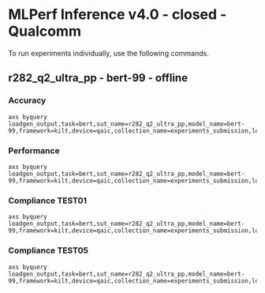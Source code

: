 
# MLPerf Inference v4.0 - closed - Qualcomm

To run experiments individually, use the following commands.

## r282_q2_ultra_pp - bert-99 - offline

### Accuracy  

```
axs byquery loadgen_output,task=bert,sut_name=r282_q2_ultra_pp,model_name=bert-99,framework=kilt,device=qaic,collection_name=experiments_submission,loadgen_mode=AccuracyOnly,loadgen_scenario=Offline
```

### Performance 

```
axs byquery loadgen_output,task=bert,sut_name=r282_q2_ultra_pp,model_name=bert-99,framework=kilt,device=qaic,collection_name=experiments_submission,loadgen_mode=PerformanceOnly,loadgen_compliance_test-,loadgen_scenario=Offline,loadgen_target_qps=3900
```

### Compliance TEST01

```
axs byquery loadgen_output,task=bert,sut_name=r282_q2_ultra_pp,model_name=bert-99,framework=kilt,device=qaic,collection_name=experiments_submission,loadgen_mode=PerformanceOnly,loadgen_compliance_test=TEST01,loadgen_scenario=Offline,loadgen_target_qps=3900
```

### Compliance TEST05

```
axs byquery loadgen_output,task=bert,sut_name=r282_q2_ultra_pp,model_name=bert-99,framework=kilt,device=qaic,collection_name=experiments_submission,loadgen_mode=PerformanceOnly,loadgen_compliance_test=TEST05,loadgen_scenario=Offline,loadgen_target_qps=3900
```


